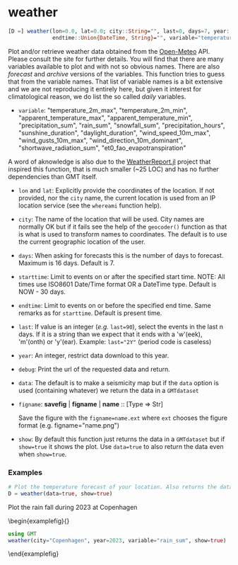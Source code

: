 # weather

```julia
[D =] weather(lon=0.0, lat=0.0; city::String="", last=0, days=7, year::Int=0, starttime::Union{DateTime, String}="",
              endtime::Union{DateTime, String}="", variable="temperature_2m", debug=false, show=false, kw...)
```

Plot and/or retrieve weather data obtained from the [Open-Meteo](https://open-meteo.com/en/docs) API.
Please consult the site for further details. You will find that there are many variables available to plot
and with not so obvious names. There are also *forecast* and *archive* versions of the variables. This
function tries to guess that from the variable names. That list of variable names is a bit extensive
and we are not reproducing it entirely here, but given it interest for climatological reason, we do list
the so called $daily$ variables.

- `variable`: "temperature_2m_max", "temperature_2m_min", "apparent_temperature_max", "apparent_temperature_min",
"precipitation_sum", "rain_sum", "snowfall_sum", "precipitation_hours", "sunshine_duration", "daylight_duration",
"wind_speed_10m_max", "wind_gusts_10m_max", "wind_direction_10m_dominant", "shortwave_radiation_sum",
"et0_fao_evapotranspiration"

A word of aknowledge is also due to the [WeatherReport.jl](https://github.com/vnegi10/WeatherReport.jl) project
that inspired this function, that is much smaller (~25 LOC) and has no further dependencies than GMT itself.

- `lon` and `lat`: Explicitly provide the coordinates of the location. If not provided, nor the `city` name,
  the current location is used from an IP location service (see the `whereami` function help).

- `city`: The name of the location that will be used. City names are normally OK but if it fails see the help of the
  `geocoder()` function as that is what is used to transform names to coordinates. The default is to use the current
  geographic location of the user.

- `days`: When asking for forecasts this is the number of days to forecast. Maximum is 16 days. Default is 7.

- `starttime`: Limit to events on or after the specified start time. NOTE: All times use ISO8601 Date/Time format
  OR a DateTime type. Default is NOW - 30 days.

- `endtime`: Limit to events on or before the specified end time. Same remarks as for `starttime`. Default is present time.

- `last`: If value is an integer (*e.g.* `last=90`), select the events in the last n days. If it is a string 
  than we expect that it ends with a 'w'(eek), 'm'(onth) or 'y'(ear). Example: `last="2Y"` (period code is caseless)

- `year`: An integer, restrict data download to this year.

- `debug`: Print the url of the requested data and return.

- `data`: The default is to make a seismicity map but if the `data` option is used (containing whatever)
  we return the data in a ``GMTdataset``

- `figname`: **savefig** | **figname** | **name** :: [Type => Str]

  Save the figure with the `figname=name.ext` where `ext` chooses the figure format (e.g. figname="name.png")

- `show`: By default this function just returns the data in a `GMTdataset` but if `show=true` it shows the plot.
  Use `data=true` to also return the data even when `show=true`.

### Examples

```julia
# Plot the temperature forecast of your location. Also returns the data table.
D = weather(data=true, show=true)
```

Plot the rain fall during 2023 at Copenhagen

\begin{examplefig}{}
```julia
using GMT
weather(city="Copenhagen", year=2023, variable="rain_sum", show=true)
```
\end{examplefig}
